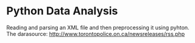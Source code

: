 # Python Data Analysis
Reading and parsing an XML file and then preprocessing it using pyhton. The darasource: http://www.torontopolice.on.ca/newsreleases/rss.php
